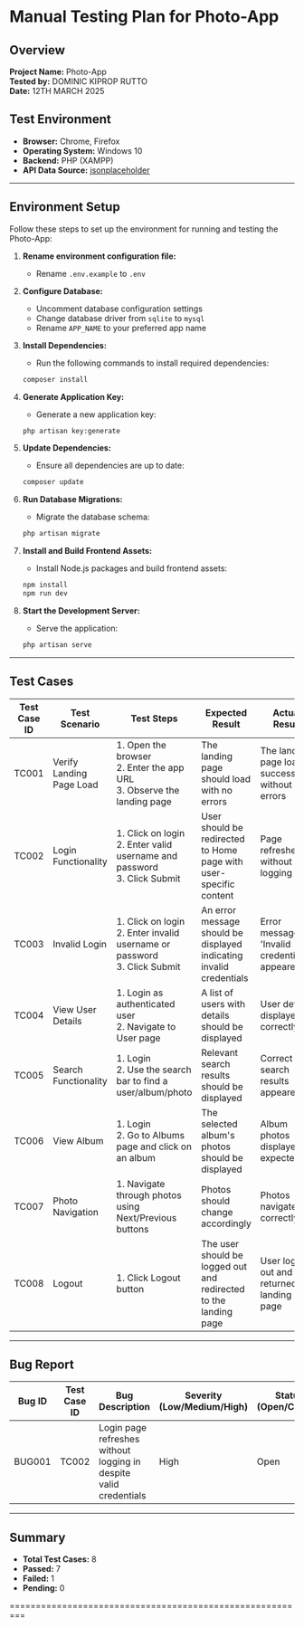 
# Manual Testing Plan for Photo-App

## Overview

**Project Name:** Photo-App  
**Tested by:** DOMINIC KIPROP RUTTO  
**Date:** 12TH MARCH 2025  

## Test Environment
- **Browser:** Chrome, Firefox
- **Operating System:** Windows 10
- **Backend:** PHP (XAMPP)
- **API Data Source:** [jsonplaceholder](https://jsonplaceholder.typicode.com/)

---

## Environment Setup

Follow these steps to set up the environment for running and testing the Photo-App:

1. **Rename environment configuration file:**
   - Rename `.env.example` to `.env`

2. **Configure Database:**
   - Uncomment database configuration settings
   - Change database driver from `sqlite` to `mysql`
   - Rename `APP_NAME` to your preferred app name

3. **Install Dependencies:**
   - Run the following commands to install required dependencies:
   ```bash
   composer install
   ```

4. **Generate Application Key:**
   - Generate a new application key:
   ```bash
   php artisan key:generate
   ```

5. **Update Dependencies:**
   - Ensure all dependencies are up to date:
   ```bash
   composer update
   ```

6. **Run Database Migrations:**
   - Migrate the database schema:
   ```bash
   php artisan migrate
   ```

7. **Install and Build Frontend Assets:**
   - Install Node.js packages and build frontend assets:
   ```bash
   npm install
   npm run dev
   ```

8. **Start the Development Server:**
   - Serve the application:
   ```bash
   php artisan serve
   ```

---

## Test Cases

| Test Case ID | Test Scenario            | Test Steps          | Expected Result | Actual Result | Status (Pass/Fail) | Remarks |
| ------------ | ------------------------ | ------------------- | --------------- | ------------- | ------------------ | ------- |
| TC001        | Verify Landing Page Load | 1. Open the browser <br> 2. Enter the app URL <br> 3. Observe the landing page  | The landing page should load with no errors  | The landing page loaded successfully without any errors | Pass | None |
| TC002        | Login Functionality      | 1. Click on login <br> 2. Enter valid username and password <br> 3. Click Submit | User should be redirected to Home page with user-specific content | Page refreshed without logging in | Fail | Reported bug BUG001 |
| TC003        | Invalid Login            | 1. Click on login <br> 2. Enter invalid username or password <br> 3. Click Submit | An error message should be displayed indicating invalid credentials | Error message 'Invalid credentials' appeared | Pass | None |
| TC004        | View User Details        | 1. Login as authenticated user <br> 2. Navigate to User page | A list of users with details should be displayed | User details displayed correctly | Pass | None |
| TC005        | Search Functionality     | 1. Login <br> 2. Use the search bar to find a user/album/photo | Relevant search results should be displayed | Correct search results appeared | Pass | None |
| TC006        | View Album               | 1. Login <br> 2. Go to Albums page and click on an album | The selected album's photos should be displayed | Album photos displayed as expected | Pass | None |
| TC007        | Photo Navigation         | 1. Navigate through photos using Next/Previous buttons | Photos should change accordingly | Photos navigated correctly | Pass | None |
| TC008        | Logout                   | 1. Click Logout button | The user should be logged out and redirected to the landing page | User logged out and returned to landing page | Pass | None |

---

## Bug Report

| Bug ID | Test Case ID | Bug Description                                                   | Severity (Low/Medium/High) | Status (Open/Closed) | Remarks   |
| ------ | ------------ | ----------------------------------------------------------------- | -------------------------- | -------------------- | --------- |
| BUG001 | TC002        | Login page refreshes without logging in despite valid credentials | High                       | Open                 | Needs Fix |

---

## Summary

- **Total Test Cases:** 8
- **Passed:** 7
- **Failed:** 1
- **Pending:** 0

=========================================================